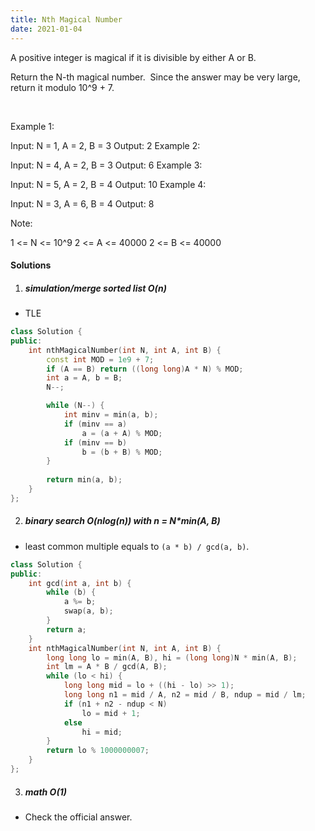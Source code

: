 ```yaml
---
title: Nth Magical Number
date: 2021-01-04
---
```

A positive integer is magical if it is divisible by either A or B.

Return the N-th magical number.  Since the answer may be very large, return it modulo 10^9 + 7.

 

Example 1:

Input: N = 1, A = 2, B = 3
Output: 2
Example 2:

Input: N = 4, A = 2, B = 3
Output: 6
Example 3:

Input: N = 5, A = 2, B = 4
Output: 10
Example 4:

Input: N = 3, A = 6, B = 4
Output: 8
 

Note:

1 <= N <= 10^9
2 <= A <= 40000
2 <= B <= 40000

#### Solutions

1. ##### simulation/merge sorted list O(n)

- TLE

```cpp
class Solution {
public:
    int nthMagicalNumber(int N, int A, int B) {
        const int MOD = 1e9 + 7;
        if (A == B) return ((long long)A * N) % MOD; 
        int a = A, b = B;
        N--;

        while (N--) {
            int minv = min(a, b);
            if (minv == a)
                a = (a + A) % MOD;
            if (minv == b)
                b = (b + B) % MOD;
        }
        
        return min(a, b);
    }
};
```

2. ##### binary search O(nlog(n)) with n = N*min(A, B)

- least common multiple equals to `(a * b) / gcd(a, b)`.

```cpp
class Solution {
public:
    int gcd(int a, int b) {
        while (b) {
            a %= b;
            swap(a, b);
        }
        return a;
    }
    int nthMagicalNumber(int N, int A, int B) {
        long long lo = min(A, B), hi = (long long)N * min(A, B);
        int lm = A * B / gcd(A, B);
        while (lo < hi) {
            long long mid = lo + ((hi - lo) >> 1);
            long long n1 = mid / A, n2 = mid / B, ndup = mid / lm;
            if (n1 + n2 - ndup < N)
                lo = mid + 1;
            else
                hi = mid;
        }
        return lo % 1000000007;
    }
};
```

3. ##### math O(1)

- Check the official answer.

```cpp

```